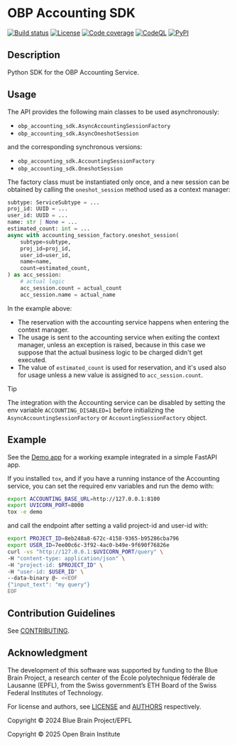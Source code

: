 # OBP Accounting SDK

[![Build status][build_status_badge]][build_status_target]
[![License][license_badge]][license_target]
[![Code coverage][coverage_badge]][coverage_target]
[![CodeQL][codeql_badge]][codeql_target]
[![PyPI][pypi_badge]][pypi_target]

## Description

Python SDK for the OBP Accounting Service.

## Usage

The API provides the following main classes to be used asynchronously:

- `obp_accounting_sdk.AsyncAccountingSessionFactory`
- `obp_accounting_sdk.AsyncOneshotSession`

and the corresponding synchronous versions:

- `obp_accounting_sdk.AccountingSessionFactory`
- `obp_accounting_sdk.OneshotSession`

The factory class must be instantiated only once, and a new session can be obtained by calling the `oneshot_session` method used as a context manager:

```python
subtype: ServiceSubtype = ...
proj_id: UUID = ...
user_id: UUID = ...
name: str | None = ...
estimated_count: int = ...
async with accounting_session_factory.oneshot_session(
    subtype=subtype,
    proj_id=proj_id,
    user_id=user_id,
    name=name,
    count=estimated_count,
) as acc_session:
    # actual logic
    acc_session.count = actual_count
    acc_session.name = actual_name
```

In the example above:

- The reservation with the accounting service happens when entering the context manager.
- The usage is sent to the accounting service when exiting the context manager, unless an exception is raised, because in this case we suppose that the actual business logic to be charged didn't get executed.
- The value of `estimated_count` is used for reservation, and it's used also for usage unless a new value is assigned to `acc_session.count`.

> [!TIP]
> The integration with the Accounting service can be disabled by setting the env variable `ACCOUNTING_DISABLED=1` before initializing the `AsyncAccountingSessionFactory` or `AccountingSessionFactory` object.

## Example

See the [Demo app](demo/app) for a working example integrated in a simple FastAPI app.

If you installed `tox`, and if you have a running instance of the Accounting service, you can set the required env variables and run the demo with:

```bash
export ACCOUNTING_BASE_URL=http://127.0.0.1:8100
export UVICORN_PORT=8000
tox -e demo
```

and call the endpoint after setting a valid project-id and user-id with:

```bash
export PROJECT_ID=8eb248a8-672c-4158-9365-b95286cba796
export USER_ID=7ee00c6c-3f92-4ac0-b49e-9f690f76826e
curl -vs "http://127.0.0.1:$UVICORN_PORT/query" \
-H "content-type: application/json" \
-H "project-id: $PROJECT_ID" \
-H "user-id: $USER_ID" \
--data-binary @- <<EOF
{"input_text": "my query"}
EOF
```

## Contribution Guidelines

See [CONTRIBUTING](CONTRIBUTING.md).

## Acknowledgment

The development of this software was supported by funding to the Blue Brain Project, a research center of the École polytechnique fédérale de Lausanne (EPFL), from the Swiss government’s ETH Board of the Swiss Federal Institutes of Technology.

For license and authors, see [LICENSE](LICENSE.txt) and [AUTHORS](AUTHORS.txt) respectively.

Copyright © 2024 Blue Brain Project/EPFL

Copyright © 2025 Open Brain Institute

[build_status_badge]: https://github.com/openbraininstitute/accounting-sdk/actions/workflows/run-tox.yml/badge.svg
[build_status_target]: https://github.com/openbraininstitute/accounting-sdk/actions
[license_badge]: https://img.shields.io/pypi/l/obp-accounting-sdk
[license_target]: https://github.com/openbraininstitute/accounting-sdk/blob/main/LICENSE.txt
[coverage_badge]: https://codecov.io/github/openbraininstitute/accounting-sdk/coverage.svg?branch=main
[coverage_target]: https://codecov.io/github/openbraininstitute/accounting-sdk?branch=main
[codeql_badge]: https://github.com/openbraininstitute/accounting-sdk/actions/workflows/github-code-scanning/codeql/badge.svg
[codeql_target]: https://github.com/openbraininstitute/accounting-sdk/actions/workflows/github-code-scanning/codeql
[pypi_badge]: https://github.com/openbraininstitute/accounting-sdk/actions/workflows/publish-sdist.yml/badge.svg
[pypi_target]: https://pypi.org/project/obp-accounting-sdk/

